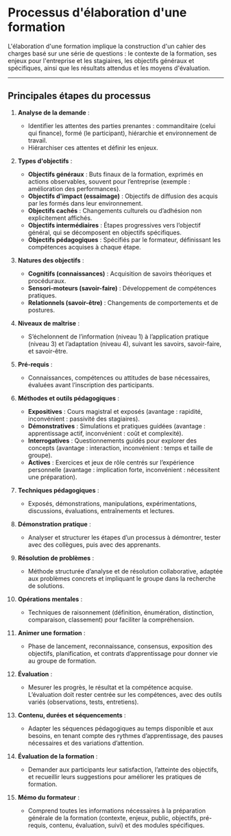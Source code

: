 # Processus d'élaboration d'une formation

L'élaboration d'une formation implique la construction d'un cahier des charges basé sur une série de questions : le contexte de la formation, ses enjeux pour l'entreprise et les stagiaires, les objectifs généraux et spécifiques, ainsi que les résultats attendus et les moyens d'évaluation.

----------

## Principales étapes du processus

1.  **Analyse de la demande** :
    
    -   Identifier les attentes des parties prenantes : commanditaire (celui qui finance), formé (le participant), hiérarchie et environnement de travail.
    -   Hiérarchiser ces attentes et définir les enjeux.
2.  **Types d'objectifs** :
    
    -   **Objectifs généraux** : Buts finaux de la formation, exprimés en actions observables, souvent pour l’entreprise (exemple : amélioration des performances).
    -   **Objectifs d'impact (essaimage)** : Objectifs de diffusion des acquis par les formés dans leur environnement.
    -   **Objectifs cachés** : Changements culturels ou d’adhésion non explicitement affichés.
    -   **Objectifs intermédiaires** : Étapes progressives vers l’objectif général, qui se décomposent en objectifs spécifiques.
    -   **Objectifs pédagogiques** : Spécifiés par le formateur, définissant les compétences acquises à chaque étape.
3.  **Natures des objectifs** :
    
    -   **Cognitifs (connaissances)** : Acquisition de savoirs théoriques et procéduraux.
    -   **Sensori-moteurs (savoir-faire)** : Développement de compétences pratiques.
    -   **Relationnels (savoir-être)** : Changements de comportements et de postures.
4.  **Niveaux de maîtrise** :
    
    -   S’échelonnent de l’information (niveau 1) à l’application pratique (niveau 3) et l’adaptation (niveau 4), suivant les savoirs, savoir-faire, et savoir-être.
5.  **Pré-requis** :
    
    -   Connaissances, compétences ou attitudes de base nécessaires, évaluées avant l’inscription des participants.
6.  **Méthodes et outils pédagogiques** :
    
    -   **Expositives** : Cours magistral et exposés (avantage : rapidité, inconvénient : passivité des stagiaires).
    -   **Démonstratives** : Simulations et pratiques guidées (avantage : apprentissage actif, inconvénient : coût et complexité).
    -   **Interrogatives** : Questionnements guidés pour explorer des concepts (avantage : interaction, inconvénient : temps et taille de groupe).
    -   **Actives** : Exercices et jeux de rôle centrés sur l’expérience personnelle (avantage : implication forte, inconvénient : nécessitent une préparation).
7.  **Techniques pédagogiques** :
    
    -   Exposés, démonstrations, manipulations, expérimentations, discussions, évaluations, entraînements et lectures.
8.  **Démonstration pratique** :
    
    -   Analyser et structurer les étapes d’un processus à démontrer, tester avec des collègues, puis avec des apprenants.
9.  **Résolution de problèmes** :
     -  Méthode structurée d’analyse et de résolution collaborative, adaptée aux problèmes concrets et impliquant le groupe dans la recherche de solutions.
10.  **Opérations mentales** :  
      - Techniques de raisonnement (définition, énumération, distinction, comparaison, classement) pour faciliter la compréhension.
11.  **Animer une formation** :
     - Phase de lancement, reconnaissance, consensus, exposition des objectifs, planification, et contrats d’apprentissage pour donner vie au groupe de formation.
12.  **Évaluation** :
    
     - Mesurer les progrès, le résultat et la compétence acquise. L’évaluation doit rester centrée sur les compétences, avec des outils variés (observations, tests, entretiens).
13.  **Contenu, durées et séquencements** :
    
     - Adapter les séquences pédagogiques au temps disponible et aux besoins, en tenant compte des rythmes d’apprentissage, des pauses nécessaires et des variations d’attention.
14.  **Évaluation de la formation** :
    
     - Demander aux participants leur satisfaction, l’atteinte des objectifs, et recueillir leurs suggestions pour améliorer les pratiques de formation.
15.  **Mémo du formateur** :
    
     - Comprend toutes les informations nécessaires à la préparation générale de la formation (contexte, enjeux, public, objectifs, pré-requis, contenu, évaluation, suivi) et des modules spécifiques.
<!--stackedit_data:
eyJoaXN0b3J5IjpbLTUwODYxMTYzNywtMTQyODkzNDY2Ml19
-->